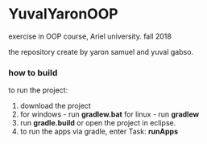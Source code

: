 # YuvalYaronOOP
exercise in OOP course, Ariel university. fall 2018

the repository create by yaron samuel and yuval gabso.


### how to build
to run the project:

1. download the project
2. for windows - run **gradlew.bat**
   for linux - run **gradlew**
3. run **gradle.build** or open the project in eclipse.
4. to run the apps via gradle, enter Task: **runApps**
